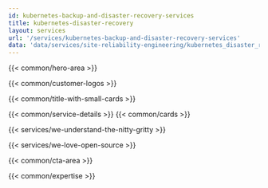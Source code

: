 ```yaml
---
id: kubernetes-backup-and-disaster-recovery-services
title: kubernetes-disaster-recovery
layout: services
url: '/services/kubernetes-backup-and-disaster-recovery-services'
data: 'data/services/site-reliability-engineering/kubernetes_disaster_recovery.json'
---
```


<!-- Build Better Cloud Native Products Faster -->
{{< common/hero-area >}}
<!-- Trusted by leading companies -->
{{< common/customer-logos >}}

<!-- <p>AppsCode is the winner of '2023 Stratus Award for Cloud Computing - Kubernetes' category for leading the innovation and excellence in cloud native space.</p> -->

<!-- Why migrate from monolith to microservices? -->
{{< common/title-with-small-cards >}}
<!-- By your side in your Microservices adoption journey -->
{{< common/service-details >}}
{{< common/cards >}}
<!-- We Understand the Nitty-Gritty! -->
{{< services/we-understand-the-nitty-gritty >}}
<!-- We Love Open Source -->
{{< services/we-love-open-source >}}

<!-- Ready to Build Better Cloud Native Products? -->
{{< common/cta-area >}}



<!-- Team with the Diverse Set of Technical Expertise -->
{{< common/expertise >}}

